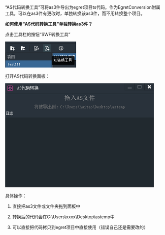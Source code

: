 “AS代码转换工具”可将as3件导出为egret项目ts代码。作为EgretConversion附属工具，可以在as3件有更改时，单独转换该as3件，而不用转换整个项目。

**如何使用“AS代码转换工具”单独转换as3件？**

 点击工具栏的按钮“SWF转换工具”
 
 ![](56b1ac1e245c0.png)
 
 打开AS代码转换面板：
 
 ![](56b1ac1e2e299.png)
 
具体操作：

1. 直接把as3文件或文件夹拖到面板中

2. 转换后的代码会在C:\Users\xxxx\Desktop\astemp中

3. 可以直接把代码拷贝到egret项目中直接使用（错误自己还是需要改的）